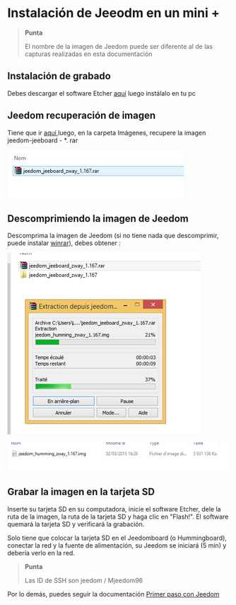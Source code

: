 # Instalación de Jeeodm en un mini +

> **Punta**
>
> El nombre de la imagen de Jeedom puede ser diferente al de las capturas realizadas en esta documentación

## Instalación de grabado

Debes descargar el software Etcher [aquí](https://etcher.io/) luego instálalo en tu pc

## Jeedom recuperación de imagen

Tiene que ir [aquí](https://images.jeedom.com/jeeboard/),luego, en la carpeta Imágenes, recupere la imagen jeedom-jeeboard - \*. rar

![install humming 1](images/install_humming_1.PNG)

## Descomprimiendo la imagen de Jeedom

Descomprima la imagen de Jeedom (si no tiene nada que descomprimir, puede instalar [winrar](http://www.clubic.com/telecharger-fiche9632-winrar.html)), debes obtener :

![install humming 2](images/install_humming_2.PNG)

![install humming 8](images/install_humming_8.PNG)

## Grabar la imagen en la tarjeta SD

Inserte su tarjeta SD en su computadora, inicie el software Etcher, dele la ruta de la imagen, la ruta de la tarjeta SD y haga clic en "Flash!". El software quemará la tarjeta SD y verificará la grabación.

Solo tiene que colocar la tarjeta SD en el Jeedomboard (o Hummingboard), conectar la red y la fuente de alimentación, su Jeedom se iniciará (5 min) y debería verlo en la red.

> **Punta**
>
> Las ID de SSH son jeedom / Mjeedom96

Por lo demás, puedes seguir la documentación [Primer paso con Jeedom](https://doc.jeedom.com/es_ES/premiers-pas/index.html)

